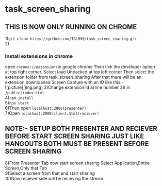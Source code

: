 # task_screen_sharing
<h2>THIS IS NOW ONLY RUNNING ON CHROME</h2>
1)<code>git clone https://github.com/TG1999/task_screen_sharing.git</code><br>
2)<h3>Install extensions in chrome </h3>
open <code>chrome://extensions</code>in google chrome
Then tick the developer option at top right corner.
Select load Unpacked at top left corner
Then select the extension folder from task_screen_sharing
After that there will be an extension downloaded Screen Capture with an ID like this:-<br>
![picture](img.png)
3)Change extension id at line number 29 in <code>/public/index.html</code> <br>
4)<code>npm install</code><br>
5)<code>npm start</code><br>
6)Then open <code>localhost:2000(presenter)</code><br>
7)Open <code>localhost:2000/client.html(reciever)</code><br>
<h2>NOTE:- SETUP BOTH PRESENTER AND RECIEVER BEFORE START SCREEN SHARING JUST LIKE HANGOUTS BOTH MUST BE PRESENT BEFORE SCREEN SHARING</h2>
8)From Presenter Tab now start screen sharing Select Application,Entire Screen,Only that Tab<br>
9)Select a screen from that and start sharing<br>
10)Now reciever side will be recieving the stream.
